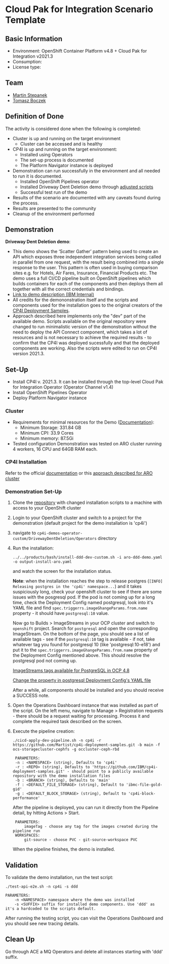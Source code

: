 # Cloud Pak for Integration Scenario Template 

## Basic Information
* Environment: OpenShift Container Platform v4.8 + Cloud Pak for Integration v2021.3
* Consumption: 
* License type: 

## Team
* [Martin Stepanek](https://w3.ibm.com/bluepages/profile.html?uid=ZZ00Z9668)
* [Tomasz Boczek](https://w3.ibm.com/bluepages/profile.html?uid=P81171820)

## Definition of Done
The activity is considered done when the following is completed:

* Cluster is up and running on the target environment
  * Cluster can be accessed and is healthy
* CP4I is up and running on the target environment:
  * Installed using Operators
  * The set-up process is documented
  * The Platform Navigator instance is deployed
* Demonstration can run successfully in the environment and all needed to run it is documented.
  * Installed OpenShift Pipelines operator
  * Installed Driveway Dent Deletion demo through [adjusted scripts](https://github.com/Martist/cp4i-deployment-samples.git)
  * Successful test run of the demo
* Results of the scenario are documented with any caveats found during the process.
* Results are presented to the community
* Cleanup of the environment performed

## Demonstration
**Driveway Dent Deletion demo**:

* This demo shows the ‘Scatter Gather’ pattern being used to create an API which exposes three independent integration services being called in parallel from one request, with the result being combined into a single response to the user.
This pattern is often used in buying comparison sites e.g. for Hotels, Air Fares, Insurance, Financial Products etc.
The demo uses a full CI/CD pipeline built on OpenShift pipelines which builds containers for each of the components and then deploys them all together with all the correct credentials and bindings.
* [Link to demo description (IBM Internal)](https://w3.ibm.com/w3publisher/cp4idemos/demos/driveway-dent-deletion)
* All credits for the demononstration itself and the scripts and components used for the installation goes to the original creators of the [CP4I Deployment Samples](https://github.com/IBM/cp4i-deployment-samples).
* Approach described here implements only the "dev" part of the available demo. Scripts available on the original repository were changed to run minimalistic version of the demonstration without the need to deploy the API Connect component, which takes a lot of resources and is not necessary to achieve the required results - to confirm that the CP4I was deployed sucessfully and that the deployed components are working. Also the scripts were edited to run on CP4I version 2021.3.

## Set-Up
* Install CP4I v. 2021.3. It can be installed through the top-level Cloud Pak for Integration Operator (Operator Channel v1.4)
* Install OpenShift Pipelines Operator
* Deploy Platform Navigator instance


### Cluster
* Requirements for minimal resources for the Demo ([Documentation](https://www.ibm.com/docs/en/cloud-paks/cp-integration/2021.2?topic=runtimes-deploying-cloud-pak-integration-demos)):
  * Minimum Storage: 331.84 GB
  * Minimum CPI: 33.9 Cores
  * Minimum memory: 87.5Gi
* Tested configuration
Demonstration was tested on ARO cluster running 4 workers, 16 CPU and 64GB RAM each. 

### CP4I Installation
Refer to the official [documentation](https://www.ibm.com/docs/en/cloud-paks/cp-integration/2021.3?topic=installing) or this [approach described for ARO cluster](https://github.ibm.com/cloudpaks-on-managed-ocp/cloudpaks-on-managed-ocp/blob/main/docs/cloud-paks/cloud-pak-for-integration/aro/cp4i-aro-diy-byol.md)

### Demonstration Set-Up
1. Clone the [repository](https://github.com/Martist/cp4i-deployment-samples.git) with changed installation scripts to a machine with access to your OpenShift cluster

2. Login to your OpenShift cluster and switch to a project for the demonstration (default project for the demo installation is 'cp4i')

3. navigate to `cp4i-demos-operator-custom/DrivewayDentDeletion/Operators` directory

4. Run the installation:

    `../../products/bash/install-ddd-dev-custom.sh -i aro-ddd-demo.yaml -o output-install-aro.yaml`

    and watch the screen for the installation status. 

    **Note**: when the installation reaches the step to release postgres (`[INFO] Releasing postgres in the 'cp4i' namespace...`) and it takes suspiciously long, check your openshift cluster to see if there are some issues with the posgresql pod. If the pod is not coming up for a long time, check the Deployment Config named postgresql, look into it's YAML file and find `spec.triggerrs.imageGhangeParams.from.name` property - it should have `postgresql:10` value. 
    
    Now go to Builds > ImageStreams in your OCP cluster and switch to `openshift` project. Search for `postgresql` and open the corresponding ImageStream. On the bottom of the page, you should see a list of available tags - see if the `postgresql:10` tag is available - if not, take whatever tag you found for postgresql 10 (like 'postgresql:10-e18') and put it to the `spec.triggerrs.imageGhangeParams.from.name` property of the Deployment Config mentioned above. This should resolve the postgresql pod not coming up. 

    [ImageStreams tags available for PostgreSQL in OCP 4.8](./img/postgresql-image-streams.png)

    [Change the property in postgresql Deployment Config's YAML file](./img/postgresql-dc-yaml.png)

    After a while, all components should be installed and you should receive a SUCCESS note. 

5. Open the Operations Dashboard instance that was installed as part of the script. On the left menu, navigate to Manage > Registration requests - there should be a request waiting for processing. Process it and complete the required task described on the screen. 

6. Execute the pipeline creation:

    `./cicd-apply-dev-pipeline.sh -n cp4i -r https://github.com/Martist/cp4i-deployment-samples.git -b main -f ocs-storagecluster-cephfs -g occluster-ceph-rbd`

        PARAMETERS:
        -n : <NAMESPACE> (string), Defaults to 'cp4i'
        -r : <REPO> (string), Defaults to 'https://github.com/IBM/cp4i-deployment-samples.git' - should point to a publicly available repository with the demo installation files
        -b : <BRANCH> (string), Defaults to 'main'
        -f : <DEFAULT_FILE_STORAGE> (string), Default to 'ibmc-file-gold-gid'
        -g : <DEFAULT_BLOCK_STORAGE> (string), Default to 'cp4i-block-performance'

    After the pipeline is deployed, you can run it directly from the Pipeline detail, by hitting Actions > Start. 

        PARAMETERS:
            imageTag - choose any tag for the images created during the pipeline run
        WORKSPACES:
            git-source - choose PVC - git-source-workspace PVC 

    When the pipeline finishes, the demo is installed. 

## Validation
To validate the demo installation, run the test script:

`./test-api-e2e.sh -n cp4i -s ddd`

    PARAMETERS:
        -n <NAMESPACE> namespace where the demo was installed 
        -s <SUFFIX> suffix for installed demo components. Use 'ddd' as it's a hardcoded to the scripts default. 

After running the testing script, you can visit the Operations Dashboard and you should see new tracing details.
## Clean Up
Go through ACE a MQ Operators and delete all instances starting with 'ddd' suffix. 
